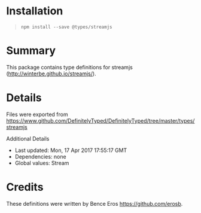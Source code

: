 # Installation
> `npm install --save @types/streamjs`

# Summary
This package contains type definitions for streamjs (http://winterbe.github.io/streamjs/).

# Details
Files were exported from https://www.github.com/DefinitelyTyped/DefinitelyTyped/tree/master/types/streamjs

Additional Details
 * Last updated: Mon, 17 Apr 2017 17:55:17 GMT
 * Dependencies: none
 * Global values: Stream

# Credits
These definitions were written by Bence Eros <https://github.com/erosb>.
